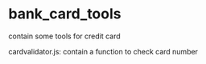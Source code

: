 bank_card_tools
===============

contain some tools for credit card

cardvalidator.js:
contain a function to check card number
